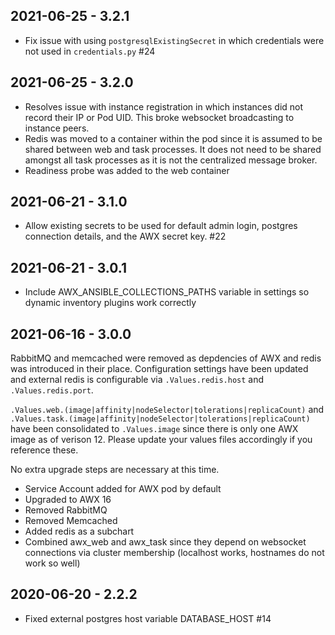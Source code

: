 2021-06-25 - 3.2.1
---

* Fix issue with using `postgresqlExistingSecret` in which credentials were not used in `credentials.py` #24

2021-06-25 - 3.2.0
---

* Resolves issue with instance registration in which instances did not record their IP or Pod UID. This broke websocket broadcasting to instance peers.
* Redis was moved to a container within the pod since it is assumed to be shared between web and task processes. It does not need to be shared amongst all task processes as it is not the centralized message broker.
* Readiness probe was added to the web container

2021-06-21 - 3.1.0
---

* Allow existing secrets to be used for default admin login, postgres connection details, and the AWX secret key. #22

2021-06-21 - 3.0.1
---

* Include AWX_ANSIBLE_COLLECTIONS_PATHS variable in settings so dynamic inventory plugins work correctly

2021-06-16 - 3.0.0
---

RabbitMQ and memcached were removed as depdencies of AWX and redis was introduced in their place. Configuration settings have been updated and external redis is configurable via `.Values.redis.host` and `.Values.redis.port`.

`.Values.web.(image|affinity|nodeSelector|tolerations|replicaCount)` and `.Values.task.(image|affinity|nodeSelector|tolerations|replicaCount)` have been consolidated to `.Values.image` since there is only one AWX image as of verison 12. Please update your values files accordingly if you reference these.

No extra upgrade steps are necessary at this time.

- Service Account added for AWX pod by default
- Upgraded to AWX 16
- Removed RabbitMQ
- Removed Memcached
- Added redis as a subchart
- Combined awx_web and awx_task since they depend on websocket connections via cluster membership (localhost works, hostnames do not work so well)

2020-06-20 - 2.2.2
---

- Fixed external postgres host variable DATABASE_HOST #14

